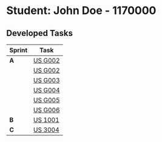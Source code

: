 # Student: John Doe - 1170000

## Developed Tasks

| Sprint | Task                                    |
|--------|-----------------------------------------|
| **A**  | [US G002](../example/us_g002/readme.md) |
|        | [US G002](../example/us_g002/readme.md) |
|        | [US G003](../us_g003/readme.md)         |
|        | [US G004](../us_g004/readme.md)         |
|        | [US G005](../us_g005/readme.md)         |
|        | [US G006](../us_g006/readme.md)         |
| **B**  | [US 1001](../example/us_1001/readme.md) |
| **C**  | [US 3004](../example/us_3004/readme.md) |
